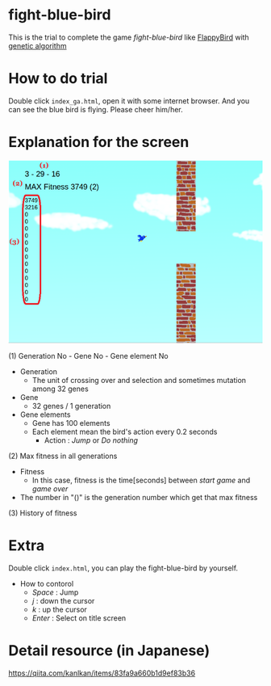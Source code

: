 # fight-blue-bird

This is the trial to complete the game *fight-blue-bird* like [FlappyBird](https://en.wikipedia.org/wiki/Flappy_Bird) with [genetic algorithm](https://en.wikipedia.org/wiki/Genetic_algorithm)

# How to do trial

Double click `index_ga.html`, open it with some internet browser. And you can see the blue bird is flying. Please cheer him/her.

# Explanation for the screen

![fight-blue-bird-ga](https://github.com/kanlkan/fight-blue-bird/blob/master/resource/fight_blue_bird_ga.png)

(1) Generation No - Gene No - Gene element No

* Generation
    * The unit of crossing over and selection and sometimes mutation among 32 genes
* Gene
    * 32 genes / 1 generation
* Gene elements
    * Gene has 100 elements
    * Each element mean the bird's action every 0.2 seconds
        * Action : *Jump* or *Do nothing*

(2) Max fitness in all generations

* Fitness
    * In this case, fitness is the time[seconds] between *start game* and *game over*
* The number in "()" is the generation number which get that max fitness

(3) History of fitness

# Extra

Double click `index.html`, you can play the fight-blue-bird by yourself.

* How to contorol
    * *Space* : Jump
    * *j* : down the cursor
    * *k* : up the cursor
    * *Enter* : Select on title screen

# Detail resource (in Japanese)
https://qiita.com/kanlkan/items/83fa9a660b1d9ef83b36
